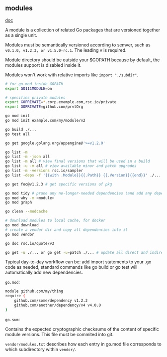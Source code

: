 modules
-

[doc](https://github.com/golang/go/wiki/Modules)

A module is a collection of related Go packages
that are versioned together as a single unit.

Modules must be semantically versioned according to semver,
such as `v0.1.0, v1.2.3, or v1.5.0-rc.1`. The leading v is required.

Module directory should be outside your $GOPATH
because by default, the modules support is disabled inside it.

Modules won't work with relative imports like `import "./subdir"`.

````sh
# for go.mod inside GOPATH
export GO111MODULE=on

# specifies private modules
export GOPRIVATE=*.corp.example.com,rsc.io/private
export GOPRIVATE=github.com/prvtOrg

go mod init
go mod init example.com/my/module/v2

go build ./...
go test all

go get google.golang.org/appengine@'>=v1.2.0'

go list -m
go list -m -json all
go list -m all # view final versions that will be used in a build
go list -u -m all # view available minor and patch upgrades
go list -m -versions rsc.io/sampler
go list -deps -f '{{with .Module}}{{.Path}} {{.Version}}{{end}}' ./... | sort -u

go get foo@v1.2.3 # get specific versions of pkg

go mod tidy # prune any no-longer-needed dependencies (and add any dependencies needed)
go mod why -m <module>
go mod graph

go clean --modcache

# download modules to local cache, for docker
go mod download
# create a vendor dir and copy all dependencies into it
go mod vendor

go doc rsc.io/quote/v3

go get -u ./... or go get -u=patch ./... # update all direct and indirect dependencies
````

Typical day-to-day workflow can be:
add import statements to your .go code as needed,
standard commands like go build or go test will automatically add new dependencies.

`go.mod`:

````sh
module github.com/my/thing
require (
    github.com/some/dependency v1.2.3
    github.com/another/dependency/v4 v4.0.0
)
````

`go.sum`:

Contains the expected cryptographic checksums of the content of specific module versions.
This file must be commited into git.

`vendor/modules.txt` describes how each entry in go.mod file corresponds to which subdirectory within `vendor/`.
